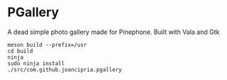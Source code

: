 # PGallery
A dead simple photo gallery made for Pinephone. Built with Vala and Gtk

    meson build --prefix=/usr
    cd build
    ninja
    sudo ninja install
    ./src/com.github.joancipria.pgallery